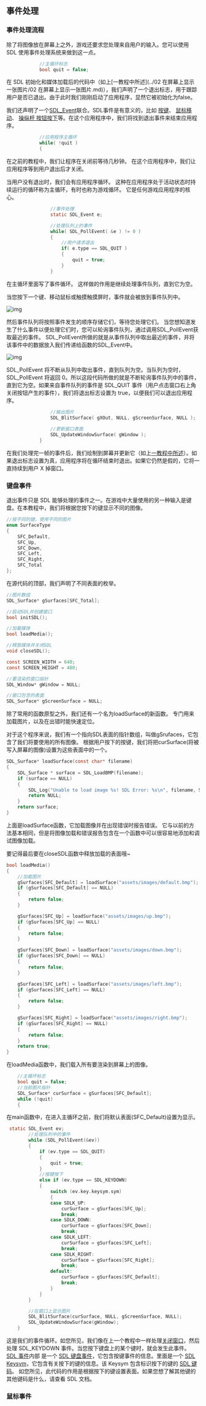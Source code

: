 ## 事件处理

### 事件处理流程

除了将图像放在屏幕上之外，游戏还要求您处理来自用户的输入。您可以使用 SDL 使用事件处理系统来做到这一点。

```c
            //主循环标志
            bool quit = false;
```

在 SDL 初始化和媒体加载后的代码中（如上[一教程中所述](../02 在屏幕上显示一张图片/02 在屏幕上显示一张图片.md)），我们声明了一个退出标志，用于跟踪用户是否已退出。由于此时我们刚刚启动了应用程序，显然它被初始化为false。

我们还声明了一个[SDL_Event](http://wiki.libsdl.org/SDL_Event?highlight=(\bCategoryStruct\b)|(CategoryEvents))联合。SDL事件是有意义的，比如 [按键](http://wiki.libsdl.org/SDL_KeyboardEvent?highlight=(\bCategoryStruct\b)|(CategoryEvents))、 [鼠标移动](http://wiki.libsdl.org/SDL_MouseMotionEvent?highlight=(\bCategoryStruct\b)|(CategoryEvents))、 [操纵杆 按钮按下](http://wiki.libsdl.org/SDL_JoyButtonEvent?highlight=(\bCategoryStruct\b)|(CategoryEvents))等。在这个应用程序中，我们将找到退出事件来结束应用程序。

```c
            //应用程序主循环
            while( !quit )
            {
```

在之前的教程中，我们让程序在关闭前等待几秒钟。 在这个应用程序中，我们让应用程序等到用户退出后才关闭。  

当用户没有退出时，我们会有应用程序循环。 这种在应用程序处于活动状态时持续运行的循环称为主循环，有时也称为游戏循环。 它是任何游戏应用程序的核心。  

```c
         		//事件处理
            	static SDL_Event e;

				//处理队列上的事件
                while( SDL_PollEvent( &e ) != 0 )
                {
                    //用户请求退出
                    if( e.type == SDL_QUIT )
                    {
                        quit = true;
                    }
                }
```

在主循环里面写了事件循环。 这样做的作用是继续处理事件队列，直到它为空。  

当您按下一个键、移动鼠标或触摸触摸屏时，事件就会被放到事件队列中。  

![img](assets/enqueue.png)

然后事件队列将按照事件发生的顺序存储它们，等待您处理它们。 当您想知道发生了什么事件以便处理它们时，您可以轮询事件队列，通过调用SDL_PollEvent获取最近的事件。 SDL_PollEvent所做的就是从事件队列中取出最近的事件，并将该事件中的数据放入我们传递给函数的SDL_Event中。  

![img](assets/dequeue.png)

SDL_PollEvent 将不断从队列中取出事件，直到队列为空。当队列为空时，SDL_PollEvent 将返回 0。所以这段代码所做的就是不断轮询事件队列中的事件，直到它为空。如果来自事件队列的事件是 SDL_QUIT 事件（用户点击窗口右上角关闭按钮产生的事件），我们将退出标志设置为 true，以便我们可以退出应用程序。

```c
                //输出图片
                SDL_BlitSurface( gXOut, NULL, gScreenSurface, NULL );
            
                //更新窗口表面
                SDL_UpdateWindowSurface( gWindow );
            }
```

在我们处理完一帧的事件后，我们绘制到屏幕并更新它（如上[一教程中所述](https://lazyfoo.net/tutorials/SDL/02_getting_an_image_on_the_screen/index.php)）。如果退出标志设置为真，应用程序将在循环结束时退出。如果它仍然是假的，它将一直持续到用户 X 掉窗口。

### 键盘事件

退出事件只是 SDL 能够处理的事件之一。在游戏中大量使用的另一种输入是键盘。在本教程中，我们将根据您按下的键显示不同的图像。

```c
//按不同的键，使用不同的图片
enum SurfaceType
{
    SFC_Default,
    SFC_Up,
    SFC_Down,
    SFC_Left,
    SFC_Right,
    SFC_Total
};
```

在源代码的顶部，我们声明了不同表面的枚举。  

```c
//图片数组
SDL_Surface* gSurfaces[SFC_Total];

//启动SDL并创建窗口
bool initSDL();

//加载媒体
bool loadMedia();

//释放媒体并关闭SDL
void closeSDL();

const SCREEN_WIDTH = 640;
const SCREEN_HEIGHT = 480;

//要渲染的窗口指针
SDL_Window* gWindow = NULL;

//窗口包含的表面
SDL_Surface* gScreenSurface = NULL;
```

 除了常用的函数原型之外，我们还有一个名为loadSurface的新函数。 专门用来加载图片，以及在出错时能快速定位。  

对于这个程序来说，我们有一个指向SDL表面的指针数组，叫做gSrufaces，它包含了我们将要使用的所有图像。 根据用户按下的按键，我们将把curSurface(将被写入屏幕的图像)设置为这些表面中的一个。  

```c
SDL_Surface* loadSurface(const char* filename)
{
    SDL_Surface * surface = SDL_LoadBMP(filename);
    if (surface == NULL)
    {
        SDL_Log("Unable to load image %s! SDL Error: %s\n", filename, SDL_GetError());
        return NULL;
    }
    return surface;
}
```

上面是loadSurface函数，它加载图像并在出现错误时报告错误。 它与以前的方法基本相同，但是将图像加载和错误报告包含在一个函数中可以很容易地添加和调试图像加载。  

要记得最后要在closeSDL函数中释放加载的表面哦~  

```c
bool loadMedia()
{
    //加载图片
    gSurfaces[SFC_Default] = loadSurface("assets/images/default.bmp");
    if (gSurfaces[SFC_Default] == NULL)
    {
        return false;
    }

    gSurfaces[SFC_Up] = loadSurface("assets/images/up.bmp");
    if (gSurfaces[SFC_Up] == NULL)
    {
        return false;
    }

    gSurfaces[SFC_Down] = loadSurface("assets/images/down.bmp");
    if (gSurfaces[SFC_Down] == NULL)
    {
        return false;
    }

    gSurfaces[SFC_Left] = loadSurface("assets/images/left.bmp");
    if (gSurfaces[SFC_Left] == NULL)
    {
        return false;
    }

    gSurfaces[SFC_Right] = loadSurface("assets/images/right.bmp");
    if (gSurfaces[SFC_Right] == NULL)
    {
        return false;
    }
    return true;
}
```

在loadMedia函数中，我们载入所有要渲染到屏幕上的图像。  

```c
  	//主循环标志
    bool quit = false;
    //当前图片指针
    SDL_Surface* curSurface = gSurfaces[SFC_Default];
    while (!quit)
    {
```

在main函数中，在进入主循环之前，我们将默认表面(SFC_Default)设置为显示。  

```c
 static SDL_Event ev;
        //处理队列中的事件
        while (SDL_PollEvent(&ev))
        {
            if (ev.type == SDL_QUIT)
            {
                quit = true;
            }
            //按键按下
            else if (ev.type == SDL_KEYDOWN)
            {
                switch (ev.key.keysym.sym)
                {
                case SDLK_UP:
                    curSurface = gSurfaces[SFC_Up];
                    break;
                case SDLK_DOWN:
                    curSurface = gSurfaces[SFC_Down];
                    break;
                case SDLK_LEFT:
                    curSurface = gSurfaces[SFC_Left];
                    break;
                case SDLK_RIGHT:
                    curSurface = gSurfaces[SFC_Right];
                    break;
                default:
                    curSurface = gSurfaces[SFC_Default];
                    break;
                }
            }
        }

        //在窗口上显示图片
        SDL_BlitSurface(curSurface, NULL, gScreenSurface, NULL);
        SDL_UpdateWindowSurface(gWindow);
    }
```

这是我们的事件循环。如您所见，我们像在上一个教程中一样处理[关闭窗口](https://lazyfoo.net/tutorials/SDL/03_event_driven_programming/index.php)，然后处理 SDL_KEYDOWN 事件。当您按下键盘上的某个键时，就会发生此事件。[SDL 事件](http://wiki.libsdl.org/SDL_Event?highlight=(\bCategoryStruct\b)|(CategoryEvents))内部 是一个 [SDL 键盘事件](http://wiki.libsdl.org/SDL_KeyboardEvent)，它包含按键事件的信息。里面是一个 [SDL Keysym](http://wiki.libsdl.org/SDL_Keysym)，它包含有关按下的键的信息。该 Keysym 包含标识按下的键的 [SDL 键码](http://wiki.libsdl.org/SDL_Keycode)。 如您所见，此代码的作用是根据按下的键设置表面。如果您想了解其他键的其他键码是什么，请查看 SDL 文档。



### 鼠标事件

